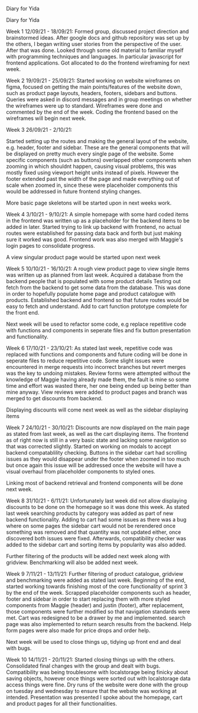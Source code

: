 Diary for Yida



Diary for Yida

Week 1 12/09/21 - 18/09/21:
Formed group, discussed project direction and brainstormed ideas. After google docs and github repository was set up by the others, I began
writing user stories from the perspective of the user. After that was done. Looked through some old material to familiar myself with programming techniques and languages. 
In particular javascript for frontend applications. Got allocated to do the frontend wireframing for next week.

Week 2 19/09/21 - 25/09/21:
Started working on website wireframes on figma, focused on getting the main points/features of the website down, such as product page layouts, headers, footers, sidebars and buttons.
Queries were asked in discord messages and in group meetings on whether the wireframes were up to standard. Wireframes were done and commented by the end of the week.
Coding the frontend based on the wireframes will begin next week. 

Week 3 26/09/21 - 2/10/21:

Started setting up the routes and making the general layout of the website, e.g. header, footer and sidebar. These are the general components that will be displayed
on pretty much every single page of the website. Some specific components (such as buttons) overlapped other components when zooming in which shouldnt happen, causing visual problems,
this was mostly fixed using viewport height units instead of pixels. However the footer extended past the width of the page and made everything out of scale when zoomed in, since these were placeholder components this would be addressed in future frontend styling changes.

More basic page skeletons will be started upon in next weeks work.

Week 4 3/10/21 - 9/10/21:
A simple homepage with some hard coded items in the frontend was written up as a placeholder for the backend items to be added in later. Started trying to link up backend with
frontend, no actual routes were established for passing data back and forth but just making sure it worked was good. Frontend work was also merged with
Maggie's login pages to consolidate progress.

A view singular product page would be started upon next week

Week 5 10/10/21 - 16/10/21:
A rough view product page to view single items was written up as planned from last week. Acquired a database from the backend people that is populated with 
some product details
Testing out fetch from the backend to get some data from the database. This was done in order to hopefully populate home page and product catalogue with products. Established backend and frontend so that future routes would be easy to fetch and understand. Add to cart function prototype complete for the front end.

Next week will be used to refactor some code, e.g replace repetitive code with functions and components in seperate files and fix button presentation and functionality. 

Week 6 17/10/21 - 23/10/21:
As stated last week, repetitive code was replaced with functions and components and future coding will be done in seperate files to reduce repetitive code.
Some slight issues were encountered in merge requests into incorrect branches but revert merges was the key to undoing mistakes. Review forms were attempted
without the knowledge of Maggie having already made them, the fault is mine so some time and effort was wasted there, her one being ended up being better than
mine anyway. View reviews were added to product pages and branch was merged to get discounts from backend.

Displaying discounts will come next week as well as the sidebar displaying items

Week 7 24/10/21 - 30/10/21:
Discounts are now displayed on the main page as stated from last week, as well as the cart displaying items. The frontend as of right now is still in a very basic state and lacking some navigation so that was corrected slightly. Started on working on modals to accept backend compatablility checking. Buttons in the sidebar cart had scrolling issues as they would disappear under the footer when zoomed in too much but once again this issue will be addressed once the website will have a visual overhaul from placeholder components to styled ones.

Linking most of backend retrieval and frontend components will be done next week.

Week 8 31/10/21 - 6/11/21:
Unfortunately last week did not allow displaying discounts to be done on the homepage so it was done this week. As stated last week searching products by category was added as part of new backend functionality. Adding to cart had some issues as there was a bug where on some pages the sidebar cart would not be rerendered once something was removed and that quantity was not updated either, once discovered both issues were fixed. Afterwards, compatibility checker was added to the sidebar cart and sorting items by popularity was also added.

Further filtering of the products will be added next week along with gridview. Benchmarking will also be added next week.

Week 9 7/11/21 - 13/11/21:
Further filtering of product catalogue, gridview and benchmarking were added as stated last week.
Beginning of the end, started working towards finishing most of the core functionality of sprint 3 by the end of the week. Scrapped placeholder
components such as header, footer and sidebar in order to start replacing them with more styled components from Maggie (header) and justin (footer), 
after replacement, those components were further modified so that navigation standards were met. Cart was redesigned to be a drawer by me and implemented. search page was also implemented to return search results from the backend. Help form pages were also made for price drops and order help.

Next week will be used to close things up, tidying up front end and deal with bugs.

Week 10 14/11/21 - 20/11/21:
Started closing things up with the others. Consolidated final changes with the group and dealt with bugs. Compatibility was being troublesome with localstorage 
being finicky about saving objects, however once things were sorted out with localstorage data access things were fine. Dry runs of the website were done with the group on tuesday and wednesday to ensure that the website was working at intended.
Presentation was presented I spoke about the homepage, cart and product pages for all their functionalities.
